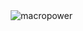 <a href="#macropower-title">
  <img src="https://raw.githubusercontent.com/TurboSjaantje/github-stats-transparent/output/generated/overview.svg" alt="macropower" align="right" />
</a>
